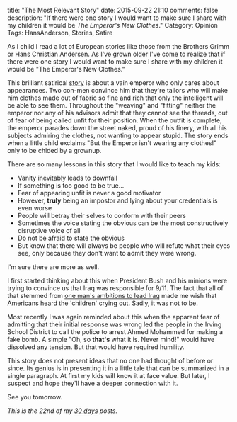 title: "The Most Relevant Story"
date: 2015-09-22 21:10
comments: false
description: "If there were one story I would want to make sure I share with my children it would be _The Emperor's New Clothes_."
Category: Opinion
Tags: HansAnderson, Stories, Satire

As I child I read a lot of European stories like those from the Brothers Grimm or Hans Christian Andersen. As I've grown older I've come to realize that if there were one story I would want to make sure I share with my children it would be "The Emperor's New Clothes."

<!-- more -->

This brilliant satirical [story] is about a vain emperor who only cares about appearances. Two con-men convince him that they're tailors who will make him clothes made out of fabric so fine and rich that only the intelligent will be able to see them. Throughout the "weaving" and "fitting" neither the emperor nor any of his advisors admit that they cannot see the threads, out of fear of being called unfit for their position. When the outfit is complete, the emperor parades down the street naked, proud of his finery, with all his subjects admiring the clothes, not wanting to appear stupid. The story ends when a little child exclaims "But the Emperor isn't wearing any clothes!" only to be chided by a grownup.

There are so many lessons in this story that I would like to teach my kids:

* Vanity inevitably leads to downfall
* If something is too good to be true...
* Fear of appearing unfit is never a good motivator
* However, __truly__ being an impostor and lying about your credentials is even worse
* People will betray their selves to conform with their peers
* Sometimes the voice stating the obvious can be the most constructively disruptive voice of all
* Do not be afraid to state the obvious
* But know that there will always be people who will refute what their eyes see, only because they don't want to admit they were wrong.

I'm sure there are more as well. 

I first started thinking about this when President Bush and his minions were trying to convince us that Iraq was responsible for 9/11. The fact that all of that stemmed from [one man's ambitions to lead Iraq][chalabi] made me wish that Americans heard the 'children' crying out. Sadly, it was not to be. 

Most recently I was again reminded about this when the apparent fear of admitting that their initial response was wrong led the people in the Irving School District to call the police to arrest Ahmed Mohammed for making a fake bomb. A simple "Oh, so __that's__ what it is. Never mind!" would have dissolved any tension. But that would have required humility. 

This story does not present ideas that no one had thought of before or since. Its genius is in presenting it in a little tale that can be summarized in a single paragraph. At first my kids will know it at face value. But later, I suspect and hope they'll have a deeper connection with it.

See you tomorrow.

_This is the 22nd of my [30 days][] posts._

[30 days]: /2015/08/31/30-days/
[story]: https://en.wikipedia.org/wiki/The_Emperor%27s_New_Clothes
[chalabi]: https://en.wikipedia.org/wiki/Ahmed_Chalabi
